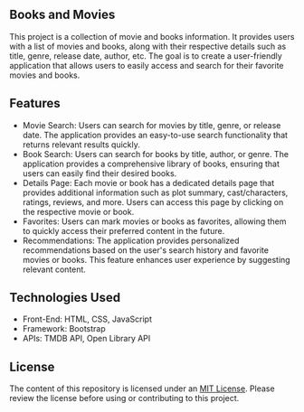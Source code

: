 ## Books and Movies
This project is a collection of movie and books information. It provides users with a list of movies and books, along with their respective details such as title, genre, release date, author, etc. The goal is to create a user-friendly application that allows users to easily access and search for their favorite movies and books.

## Features
- Movie Search: Users can search for movies by title, genre, or release date. The application provides an easy-to-use search functionality that returns relevant results quickly.
- Book Search: Users can search for books by title, author, or genre. The application provides a comprehensive library of books, ensuring that users can easily find their desired books.
- Details Page: Each movie or book has a dedicated details page that provides additional information such as plot summary, cast/characters, ratings, reviews, and more. Users can access this page by clicking on the respective movie or book.
- Favorites: Users can mark movies or books as favorites, allowing them to quickly access their preferred content in the future.
- Recommendations: The application provides personalized recommendations based on the user's search history and favorite movies or books. This feature enhances user experience by suggesting relevant content.

## Technologies Used
- Front-End: HTML, CSS, JavaScript
- Framework: Bootstrap
- APIs: TMDB API, Open Library API

## License
The content of this repository is licensed under an [MIT License](https://choosealicense.com/licenses/mit/). Please review the license before using or contributing to this project.
